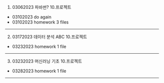 1. 03062023 파바썬? 10.프로젝트  
- 03102023 do again  
- 03102023 homework 3 files  

----  
2. 03172023 데이터 분석 ABC 10.프로젝트  
- 03232023 homework 1 file  

----  
3. 03232023 머신러닝 기초 10.프로젝트
- 03282023 homework 1 file

----

